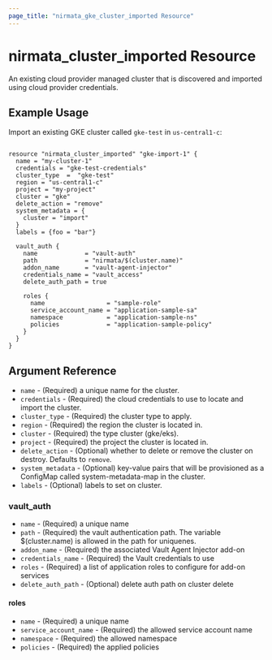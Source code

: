 ```yaml
---
page_title: "nirmata_gke_cluster_imported Resource"
---
```


# nirmata_cluster_imported Resource

An existing cloud provider managed cluster that is discovered and imported using cloud provider credentials.

## Example Usage

Import an existing GKE cluster called `gke-test` in `us-central1-c`:

```hcl

resource "nirmata_cluster_imported" "gke-import-1" {
  name = "my-cluster-1"
  credentials = "gke-test-credentials"
  cluster_type  =  "gke-test"
  region = "us-central1-c"
  project = "my-project"
  cluster = "gke"
  delete_action = "remove"
  system_metadata = {
    cluster = "import"
  }
  labels = {foo = "bar"}

  vault_auth {
    name             = "vault-auth"
    path             = "nirmata/$(cluster.name)"
    addon_name       = "vault-agent-injector"
    credentials_name = "vault_access"
    delete_auth_path = true

    roles {
      name                 = "sample-role"
      service_account_name = "application-sample-sa"
      namespace            = "application-sample-ns"
      policies             = "application-sample-policy"
    }
  }
}

```

## Argument Reference

* `name` - (Required) a unique name for the cluster.
* `credentials` - (Required) the cloud credentials to use to locate and import the cluster.
* `cluster_type` - (Required) the cluster type to apply.
* `region` - (Required) the region the cluster is located in.
* `cluster` - (Required) the type cluster (gke/eks).
* `project` - (Required) the project the cluster is located in.
* `delete_action` - (Optional) whether to delete or remove the cluster on destroy. Defaults to `remove`.
* `system_metadata` - (Optional) key-value pairs that will be provisioned as a ConfigMap called system-metadata-map in the cluster.
* `labels` - (Optional) labels to set on  cluster.


### vault_auth

* `name` - (Required) a unique name
* `path` - (Required) the vault authentication path. The variable $(cluster.name) is allowed in the path for uniquenes.
* `addon_name` - (Required) the associated Vault Agent Injector add-on
* `credentials_name` - (Required) the Vault credentials to use 
* `roles` - (Required) a list of application roles to configure for add-on services
* `delete_auth_path` - (Optional) delete auth path on cluster delete

#### roles

* `name` - (Required) a unique name
* `service_account_name` - (Required) the allowed service account name
* `namespace` - (Required) the allowed namespace
* `policies` - (Required) the applied policies






